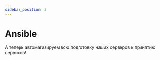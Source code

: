 ```yaml
---
sidebar_position: 3
---
```


# Ansible

А теперь автоматизируем всю подготовку наших серверов к принятию сервисов!
